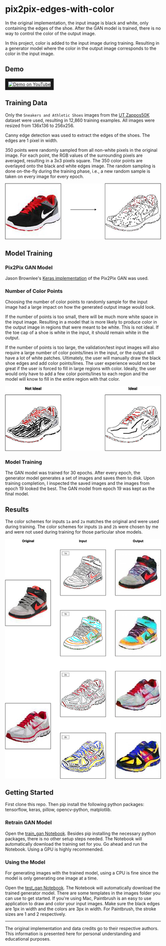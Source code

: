 # pix2pix-edges-with-color

 
In the original implementation, the input image is black and white, only containing the edges of the shoe. After the GAN model is trained, there is no way to control the color of the output image.

In this project, color is added to the input image during training. Resulting in a generator model where the color in the output image corresponds to the color in the input image.

## Demo

<a href="https://www.youtube.com/watch?v=jElHHexi30I">
  <img src="https://img.youtube.com/vi/jElHHexi30I/0.jpg" alt="Demo on YouTube" width="240" height="180" border="10" />
</a>

## Training Data

Only the `Sneakers and Athletic Shoes` images from the [UT Zappos50K](http://vision.cs.utexas.edu/projects/finegrained/utzap50k/) dataset were used, resulting in 12,860 training examples. All images were resized from 136x136 to 256x256.

Canny edge detection was used to extract the edges of the shoes. The edges are 1 pixel in width.

350 points were randomly sampled from all non-white pixels in the original image. For each point, the RGB values of the surrounding pixels are averaged, resulting in a 3x3 pixels square. The 350 color points are overlayed onto the black and white edges image. The random sampling is done on-the-fly during the training phase, i.e., a new random sample is taken on every image for every epoch.

![preprocessing steps](images/training_data_preprocess_steps.png)

## Model Training

### Pix2Pix GAN Model

Jason Brownlee's [Keras implementation](https://machinelearningmastery.com/how-to-develop-a-pix2pix-gan-for-image-to-image-translation/) of the Pix2Pix GAN was used.

### Number of Color Points

Choosing the number of color points to randomly sample for the input image had a large impact on how the generated output image would look.

If the number of points is too small, there will be much more white space in the input image. Resulting in a model that is more likely to produce color in the output image in regions that were meant to be white. This is not ideal. If the toe cap of a shoe is white in the input, it should remain white in the output.

If the number of points is too large, the validation/test input images will also require a large number of color points/lines in the input, or the output will have a lot of white patches. Ultimately, the user will manually draw the black shoe edges and add color points/lines. The user experience would not be great if the user is forced to fill in large regions with color. Ideally, the user would only have to add a few color points/lines to each region and the model will know to fill in the entire region with that color.

![ideal number of points](images/ideal_number_of_points.png)


### Model Training

The GAN model was trained for 30 epochs. After every epoch, the generator model generates a set of images and saves them to disk. Upon training completion, I inspected the saved images and the images from epoch 19 looked the best. The GAN model from epoch 19 was kept as the final model.

## Results

The color schemes for inputs `1a` and `2a` matches the original and were used during training. The color schemes for inputs `1b` and `2b` were chosen by me and were not used during training for those particular shoe models.

![results](images/results.png)

## Getting Started

First clone this repo. Then pip install the following python packages: tensorflow, keras, pillow, opencv-python, matplotlib.

### Retrain GAN Model

Open the [train_gan Notebook](https://github.com/michaelnation26/pix2pix-edges-with-color/blob/master/train_gan.ipynb). Besides pip installing the necessary python packages, there is no other setup steps needed. The Notebook will automatically download the training set for you. Go ahead and run the Notebook. Using a GPU is highly recommended.

### Using the Model

For generating images with the trained model, using a CPU is fine since the model is only generating one image at a time.

Open the [test_gan Notebook](https://github.com/michaelnation26/pix2pix-edges-with-color/blob/master/test_gan.ipynb). The Notebook will automatically download the trained generator model. There are some templates in the images folder you can use to get started. If you're using Mac, Paintbrush is an easy to use application to draw and color your input images. Make sure the black edges are 1px in width and the colors are 3px in width. For Paintbrush, the stroke sizes are 1 and 2 respectively.

---

The original implementation and data credits go to their respective authors. This information is presented here for personal understanding and educational purposes.
